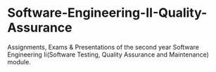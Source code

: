 # Software-Engineering-II-Quality-Assurance
Assignments, Exams &amp; Presentations of the second year Software Engineering Ii(Software Testing, Quality Assurance and Maintenance) module.
